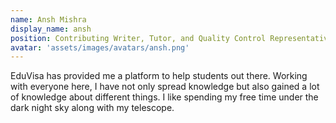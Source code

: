 ```yaml
---
name: Ansh Mishra
display_name: ansh
position: Contributing Writer, Tutor, and Quality Control Representative
avatar: 'assets/images/avatars/ansh.png'
---
```

EduVisa has provided me a platform to help students out there. Working with everyone here, I have not only spread knowledge but also gained a lot of knowledge about different things. I like spending my free time under the dark night sky along with my telescope.